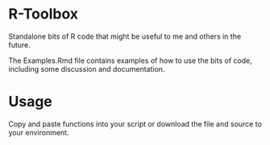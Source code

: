 # R-Toolbox
Standalone bits of R code that might be useful to me and others in the future.

The Examples.Rmd file contains examples of how to use the bits of code, including some discussion and documentation.

# Usage
Copy and paste functions into your script or download the file and source to your environment.
